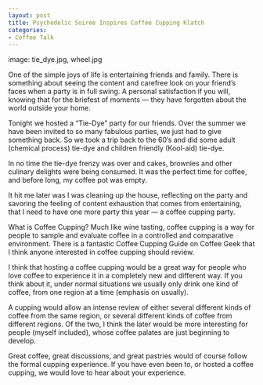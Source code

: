 ```yaml
---
layout: post
title: Psychedelic Soiree Inspires Coffee Cupping Klatch
categories:
- Coffee Talk
---
```

image: tie_dye.jpg, wheel.jpg

One of the simple joys of life is entertaining friends and family. There is something about seeing the content and carefree look on your friend’s faces when a party is in full swing. A personal satisfaction if you will, knowing that for the briefest of moments — they have forgotten about the world outside your home.

Tonight we hosted a “Tie-Dye” party for our friends. Over the summer we have been invited to so many fabulous parties, we just had to give something back. So we took a trip back to the 60’s and did some adult (chemical process) tie-dye and children friendly (Kool-aid) tie-dye.

In no time the tie-dye frenzy was over and cakes, brownies and other culinary delights were being consumed. It was the perfect time for coffee, and before long, my coffee pot was empty.

It hit me later was I was cleaning up the house, reflecting on the party and savoring the feeling of content exhaustion that comes from entertaining, that I need to have one more party this year — a coffee cupping party.

What is Coffee Cupping? Much like wine tasting, coffee cupping is a way for people to sample and evaluate coffee in a controlled and comparative environment. There is a fantastic Coffee Cupping Guide on Coffee Geek that I think anyone interested in coffee cupping should review.

I think that hosting a coffee cupping would be a great way for people who love coffee to experience it in a completely new and different way. If you think about it, under normal situations we usually only drink one kind of coffee, from one region at a time (emphasis on usually).

A cupping would allow an intense review of either several different kinds of coffee from the same region, or several different kinds of coffee from different regions. Of the two, I think the later would be more interesting for people (myself included), whose coffee palates are just beginning to develop.

Great coffee, great discussions, and great pastries would of course follow the formal cupping experience. If you have even been to, or hosted a coffee cupping, we would love to hear about your experience.